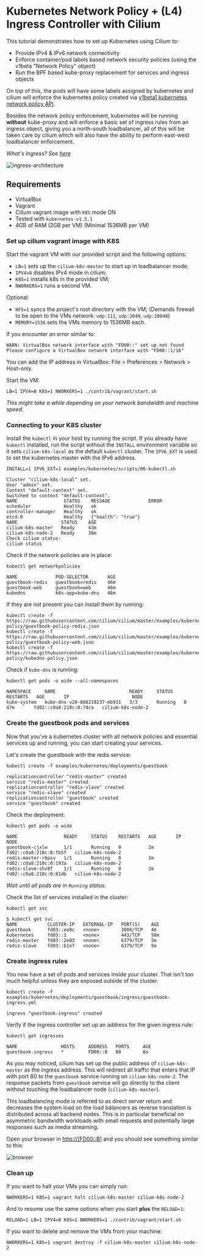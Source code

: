 # Kubernetes Network Policy + (L4) Ingress Controller with Cilium

This tutorial demonstrates how to set up Kubernetes using Cilium to:

- Provide IPv4 & IPv6 network connectivity
- Enforce container/pod labels based network security policies (using the v1beta
"Network Policy" object)
- Run the BPF based kube-proxy replacement for services and ingress objects

On top of this, the pods will have some labels assigned by kubernetes and cilium
will enforce the kubernetes policy created via [v1beta1 kubernetes network policy API](https://github.com/kubernetes/kubernetes/blob/master/docs/proposals/network-policy.md).

Besides the network policy enforcement, kubernetes will be running **without**
kube-proxy and will enforce a basic set of ingress rules from an ingress object,
giving you a north-south loadbalancer, all of this will be taken care by cilium
which will also have the ability to perform east-west loadbalancer enforcement.

*What's Ingress? See [here](https://kubernetes.io/docs/user-guide/ingress/#what-is-ingress)*

![ingress-architecture](ingress-architecture.png)

## Requirements

 - VirtualBox
 - Vagrant
 - Cilium vagrant image with `K8S` mode ON
 - Tested with `kubernetes-v1.5.1`
 - 4GB of RAM (2GB per VM) (Minimal 1536MB per VM)

### Set up cilium vagrant image with K8S

Start the vagrant VM with our provided script and the following options:

- `LB=1` sets up the `cilium-k8s-master` to start up in loadbalancer mode;
- `IPV4=0` disables IPv4 mode in cilium;
- `K8S=1` installs k8s in the provided VM;
- `ǸWORKERS=1` runs a second VM.

Optional:
- `NFS=1` syncs the project's root directory with the VM;
(Demands firewall to be open to the VMs network: `udp:111`, `udp:2049`,
`udp:20048`)
- `MEMORY=1536` sets the VMs memory to 1536MB each.

If you encounter an error similar to:

```
WARN: VirtualBox network interface with "FD00::" set up not found
Please configure a VirtualBox network interface with "FD00::1/16"
```
You can add the IP address in VirtualBox: File > Preferences > Network >
Host-only.

Start the VM:

```
LB=1 IPV4=0 K8S=1 NWORKERS=1 ./contrib/vagrant/start.sh
```

*This might take a while depending on your network bandwidth and machine speed.*


### Connecting to your K8S cluster


Install the `kubectl` in your host by running the script. If you already have
`kubectl` installed, run the script without the `INSTALL` environment variable
so it sets `cilium-k8s-local` as the default `kubectl` cluster. The `IPV6_EXT`
is used to set the kubernetes master with the IPv6 address.

```
INSTALL=1 IPV6_EXT=1 examples/kubernetes/scripts/06-kubectl.sh
```

```
Cluster "cilium-k8s-local" set.
User "admin" set.
Context "default-context" set.
Switched to context "default-context".
NAME                 STATUS    MESSAGE              ERROR
scheduler            Healthy   ok
controller-manager   Healthy   ok
etcd-0               Healthy   {"health": "true"}
NAME                STATUS    AGE
cilium-k8s-master   Ready     43m
cilium-k8s-node-2   Ready     36m
Check cilium status:
cilium status
```

Check if the network policies are in place:
```
kubectl get networkpolicies
```

```
NAME              POD-SELECTOR       AGE
guestbook-redis   guestbook=redis    46m
guestbook-web     guestbook=web      46m
kubedns           k8s-app=kube-dns   46m
```
If they are not present you can install them by running:

```
kubectl create -f https://raw.githubusercontent.com/cilium/cilium/master/examples/kubernetes/network-policy/guestbook-policy-redis.json
kubectl create -f https://raw.githubusercontent.com/cilium/cilium/master/examples/kubernetes/network-policy/guestbook-policy-web.json
kubectl create -f https://raw.githubusercontent.com/cilium/cilium/master/examples/kubernetes/network-policy/kubedns-policy.json
```


Check if `kube-dns` is running:
```
kubectl get pods -o wide --all-namespaces
```
```
NAMESPACE     NAME                           READY     STATUS    RESTARTS   AGE       IP                       NODE
kube-system   kube-dns-v20-888219237-mb931   3/3       Running   0          47m       fd02::c0a8:210c:0:74ca   cilium-k8s-node-2
```

### Create the guestbook pods and services

Now that you've a kubernetes cluster with all network policies and essential
services up and running, you can start creating your services.

Let's create the guestbook with the redis service:

```
kubectl create -f examples/kubernetes/deployments/guestbook
```
```
replicationcontroller "redis-master" created
service "redis-master" created
replicationcontroller "redis-slave" created
service "redis-slave" created
replicationcontroller "guestbook" created
service "guestbook" created
```

Check the deployment:
```
kubectl get pods -o wide
```
```
NAME                 READY     STATUS    RESTARTS   AGE       IP                       NODE
guestbook-cjxlw      1/1       Running   0          2m        fd02::c0a8:210c:0:fb5f   cilium-k8s-node-2
redis-master-r6psv   1/1       Running   0          2m        fd02::c0a8:210c:0:193a   cilium-k8s-node-2
redis-slave-shv8f    1/1       Running   0          2m        fd02::c0a8:210c:0:81db   cilium-k8s-node-2
```

*Wait until all pods are in `Running` status.*

Check the list of services installed in the cluster:

```
kubectl get svc
```
```
$ kubectl get svc
NAME           CLUSTER-IP   EXTERNAL-IP   PORT(S)    AGE
guestbook      fd03::ee8c   <none>        3000/TCP   4m
kubernetes     fd03::1      <none>        443/TCP    58m
redis-master   fd03::2e03   <none>        6379/TCP   5m
redis-slave    fd03::b1e7   <none>        6379/TCP   5m
```

### Create ingress rules

You now have a set of pods and services inside your cluster. That isn't too much
helpful unless they are exposed outside of the cluster.

```
kubectl create -f  examples/kubernetes/deployments/guestbook/ingress/guestbook-ingress.yml
```
```
ingress "guestbook-ingress" created
```
Verify if the ingress controller set up an address for the given ingress rule:
```
kubectl get ingresses
```
```
NAME                HOSTS     ADDRESS   PORTS     AGE
guestbook-ingress   *         FD00::B   80        6s
```

As you may noticed, cilium has set up the public address of `cilium-k8s-master`
as the ingress address. This will redirect all traffic that enters that IP with
port 80 to the `guestbook` service running on `cilium-k8s-node-2`. The response
packets from `guestbook` service will go directly to the client without touching
the loadbalancer node (`cilium-k8s-master`).

This loadbalancing mode is referred to as direct server return and decreases the
system load on the load balancers as reverse translation is distributed across
all backend nodes. This is in particular beneficial on asymmetric bandwidth
workloads with small requests and potentially large responses such as media
streaming.

Open your browser in [http://[FD00::B]](http://[FD00::B]) and you should see
something similar to this:

![browser](browser.png)

### Clean up

If you want to halt your VMs you can simply run:

```
NWORKERS=1 K8S=1 vagrant halt cilium-k8s-master cilium-k8s-node-2
```

And to resume use the same options when you start **plus** the `RELOAD=1`:

```
RELOAD=1 LB=1 IPV4=0 K8S=1 NWORKERS=1 ./contrib/vagrant/start.sh
```

If you want to delete and remove the VMs from your machine:

```
NWORKERS=1 K8S=1 vagrant destroy -f cilium-k8s-master cilium-k8s-node-2
```
